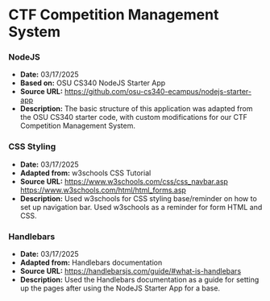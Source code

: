 # CTF Competition Management System

### NodeJS
- **Date:** 03/17/2025
- **Based on:** OSU CS340 NodeJS Starter App
- **Source URL:** https://github.com/osu-cs340-ecampus/nodejs-starter-app
- **Description:** The basic structure of this application was adapted from the OSU CS340 starter code, with custom modifications for our CTF Competition Management System.

### CSS Styling
- **Date:** 03/17/2025
- **Adapted from:** w3schools CSS Tutorial
- **Source URL:** https://www.w3schools.com/css/css_navbar.asp https://www.w3schools.com/html/html_forms.asp
- **Description:** Used w3schools for CSS styling base/reminder on how to set up navigation bar. Used w3schools as a reminder for form HTML and CSS.

### Handlebars
- **Date:** 03/17/2025
- **Adapted from:** Handlebars documentation
- **Source URL:** https://handlebarsjs.com/guide/#what-is-handlebars
- **Description:** Used the Handlebars documentation as a guide for setting up the pages after using the NodeJS Starter App for a base.
